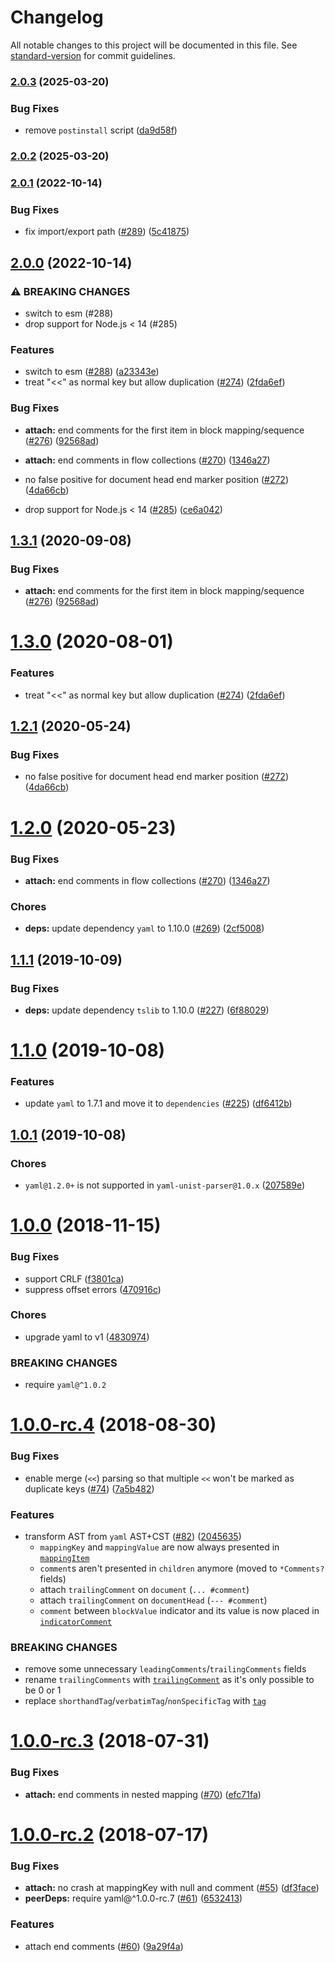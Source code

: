 # Changelog

All notable changes to this project will be documented in this file. See [standard-version](https://github.com/conventional-changelog/standard-version) for commit guidelines.

### [2.0.3](https://github.com/prettier/yaml-unist-parser/compare/v2.0.2...v2.0.3) (2025-03-20)

### Bug Fixes

- remove `postinstall` script ([da9d58f](https://github.com/prettier/yaml-unist-parser/commit/da9d58fcfa572541415aefaaf703aa51ab631694))

### [2.0.2](https://github.com/prettier/yaml-unist-parser/compare/v2.0.1...v2.0.2) (2025-03-20)

### [2.0.1](https://github.com/prettier/yaml-unist-parser/compare/v2.0.0...v2.0.1) (2022-10-14)

### Bug Fixes

- fix import/export path ([#289](https://github.com/prettier/yaml-unist-parser/issues/289)) ([5c41875](https://github.com/prettier/yaml-unist-parser/commit/5c4187537fbb96ed204b05798fb2fcf964c1cd75))

## [2.0.0](https://github.com/prettier/yaml-unist-parser/compare/v1.1.1...v2.0.0) (2022-10-14)

### ⚠ BREAKING CHANGES

- switch to esm (#288)
- drop support for Node.js < 14 (#285)

### Features

- switch to esm ([#288](https://github.com/prettier/yaml-unist-parser/issues/288)) ([a23343e](https://github.com/prettier/yaml-unist-parser/commit/a23343e717e599667180b19bd18c616bfcdd7167))
- treat "<<" as normal key but allow duplication ([#274](https://github.com/prettier/yaml-unist-parser/issues/274)) ([2fda6ef](https://github.com/prettier/yaml-unist-parser/commit/2fda6ef24eaaea2da1a14098b3cdf4a564021822))

### Bug Fixes

- **attach:** end comments for the first item in block mapping/sequence ([#276](https://github.com/prettier/yaml-unist-parser/issues/276)) ([92568ad](https://github.com/prettier/yaml-unist-parser/commit/92568ad6780f278bfd90a0aba3cb16e12a1fe03d))
- **attach:** end comments in flow collections ([#270](https://github.com/prettier/yaml-unist-parser/issues/270)) ([1346a27](https://github.com/prettier/yaml-unist-parser/commit/1346a279fdc0b3df436972dc3eebc7f5a0e4a766))
- no false positive for document head end marker position ([#272](https://github.com/prettier/yaml-unist-parser/issues/272)) ([4da66cb](https://github.com/prettier/yaml-unist-parser/commit/4da66cb1b9e6294d0501bddada7713eb00bd6e35))

- drop support for Node.js < 14 ([#285](https://github.com/prettier/yaml-unist-parser/issues/285)) ([ce6a042](https://github.com/prettier/yaml-unist-parser/commit/ce6a042703b32fa12f8718ac1682b3725cd94097))

<a name="1.3.1"></a>

## [1.3.1](https://github.com/ikatyang/yaml-unist-parser/compare/v1.3.0...v1.3.1) (2020-09-08)

### Bug Fixes

- **attach:** end comments for the first item in block mapping/sequence ([#276](https://github.com/ikatyang/yaml-unist-parser/issues/276)) ([92568ad](https://github.com/ikatyang/yaml-unist-parser/commit/92568ad))

<a name="1.3.0"></a>

# [1.3.0](https://github.com/ikatyang/yaml-unist-parser/compare/v1.2.1...v1.3.0) (2020-08-01)

### Features

- treat "<<" as normal key but allow duplication ([#274](https://github.com/ikatyang/yaml-unist-parser/issues/274)) ([2fda6ef](https://github.com/ikatyang/yaml-unist-parser/commit/2fda6ef))

<a name="1.2.1"></a>

## [1.2.1](https://github.com/ikatyang/yaml-unist-parser/compare/v1.2.0...v1.2.1) (2020-05-24)

### Bug Fixes

- no false positive for document head end marker position ([#272](https://github.com/ikatyang/yaml-unist-parser/issues/272)) ([4da66cb](https://github.com/ikatyang/yaml-unist-parser/commit/4da66cb))

<a name="1.2.0"></a>

# [1.2.0](https://github.com/ikatyang/yaml-unist-parser/compare/v1.1.1...v1.2.0) (2020-05-23)

### Bug Fixes

- **attach:** end comments in flow collections ([#270](https://github.com/ikatyang/yaml-unist-parser/issues/270)) ([1346a27](https://github.com/ikatyang/yaml-unist-parser/commit/1346a27))

### Chores

- **deps:** update dependency `yaml` to 1.10.0 ([#269](https://github.com/ikatyang/yaml-unist-parser/issues/269)) ([2cf5008](https://github.com/ikatyang/yaml-unist-parser/commit/2cf5008))

<a name="1.1.1"></a>

## [1.1.1](https://github.com/ikatyang/yaml-unist-parser/compare/v1.1.0...v1.1.1) (2019-10-09)

### Bug Fixes

- **deps:** update dependency `tslib` to 1.10.0 ([#227](https://github.com/ikatyang/yaml-unist-parser/issues/227)) ([6f88029](https://github.com/ikatyang/yaml-unist-parser/commit/6f88029))

<a name="1.1.0"></a>

# [1.1.0](https://github.com/ikatyang/yaml-unist-parser/compare/v1.0.1...v1.1.0) (2019-10-08)

### Features

- update `yaml` to 1.7.1 and move it to `dependencies` ([#225](https://github.com/ikatyang/yaml-unist-parser/issues/225)) ([df6412b](https://github.com/ikatyang/yaml-unist-parser/commit/df6412b))

<a name="1.0.1"></a>

## [1.0.1](https://github.com/ikatyang/yaml-unist-parser/compare/v1.0.0...v1.0.1) (2019-10-08)

### Chores

- `yaml@1.2.0+` is not supported in `yaml-unist-parser@1.0.x` ([207589e](https://github.com/ikatyang/yaml-unist-parser/commit/207589e))

<a name="1.0.0"></a>

# [1.0.0](https://github.com/ikatyang/yaml-unist-parser/compare/v1.0.0-rc.4...v1.0.0) (2018-11-15)

### Bug Fixes

- support CRLF ([f3801ca](https://github.com/ikatyang/yaml-unist-parser/commit/f3801ca))
- suppress offset errors ([470916c](https://github.com/ikatyang/yaml-unist-parser/commit/470916c))

### Chores

- upgrade yaml to v1 ([4830974](https://github.com/ikatyang/yaml-unist-parser/commit/4830974))

### BREAKING CHANGES

- require `yaml@^1.0.2`

<a name="1.0.0-rc.4"></a>

# [1.0.0-rc.4](https://github.com/ikatyang/yaml-unist-parser/compare/v1.0.0-rc.3...v1.0.0-rc.4) (2018-08-30)

### Bug Fixes

- enable merge (`<<`) parsing so that multiple `<<` won't be marked as duplicate keys ([#74](https://github.com/ikatyang/yaml-unist-parser/issues/74)) ([7a5b482](https://github.com/ikatyang/yaml-unist-parser/commit/7a5b482))

### Features

- transform AST from `yaml` AST+CST ([#82](https://github.com/ikatyang/yaml-unist-parser/issues/82)) ([2045635](https://github.com/ikatyang/yaml-unist-parser/commit/2045635))
  - `mappingKey` and `mappingValue` are now always presented in [`mappingItem`](https://github.com/ikatyang/yaml-unist-parser/blob/284fdf8d04aec5e58e186254056ec33357eebd10/src/types.ts#L173-L176)
  - `comment`s aren't presented in `children` anymore (moved to `*Comments?` fields)
  - attach `trailingComment` on `document` (`... #comment`)
  - attach `trailingComment` on `documentHead` (`--- #comment`)
  - `comment` between `blockValue` indicator and its value is now placed in [`indicatorComment`](https://github.com/ikatyang/yaml-unist-parser/blob/284fdf8d04aec5e58e186254056ec33357eebd10/src/types.ts#L143)

### BREAKING CHANGES

- remove some unnecessary `leadingComments`/`trailingComments` fields
- rename `trailingComments` with [`trailingComment`](https://github.com/ikatyang/yaml-unist-parser/blob/284fdf8d04aec5e58e186254056ec33357eebd10/src/types.ts#L48-L51) as it's only possible to be 0 or 1
- replace `shorthandTag`/`verbatimTag`/`nonSpecificTag` with [`tag`](https://github.com/ikatyang/yaml-unist-parser/blob/284fdf8d04aec5e58e186254056ec33357eebd10/src/types.ts#L101-L103)

<a name="1.0.0-rc.3"></a>

# [1.0.0-rc.3](https://github.com/ikatyang/yaml-unist-parser/compare/v1.0.0-rc.2...v1.0.0-rc.3) (2018-07-31)

### Bug Fixes

- **attach:** end comments in nested mapping ([#70](https://github.com/ikatyang/yaml-unist-parser/issues/70)) ([efc71fa](https://github.com/ikatyang/yaml-unist-parser/commit/efc71fa))

<a name="1.0.0-rc.2"></a>

# [1.0.0-rc.2](https://github.com/ikatyang/yaml-unist-parser/compare/v1.0.0-rc.1...v1.0.0-rc.2) (2018-07-17)

### Bug Fixes

- **attach:** no crash at mappingKey with null and comment ([#55](https://github.com/ikatyang/yaml-unist-parser/issues/55)) ([df3face](https://github.com/ikatyang/yaml-unist-parser/commit/df3face))
- **peerDeps:** require yaml@^1.0.0-rc.7 ([#61](https://github.com/ikatyang/yaml-unist-parser/issues/61)) ([6532413](https://github.com/ikatyang/yaml-unist-parser/commit/6532413))

### Features

- attach end comments ([#60](https://github.com/ikatyang/yaml-unist-parser/issues/60)) ([9a29f4a](https://github.com/ikatyang/yaml-unist-parser/commit/9a29f4a))
